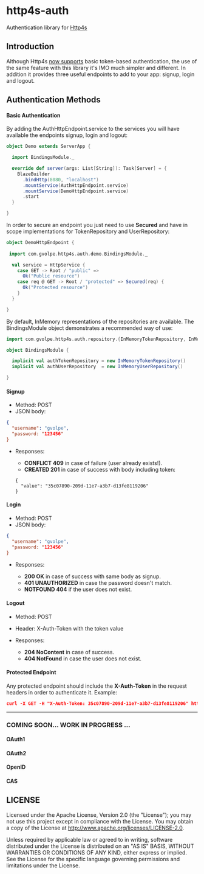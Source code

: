 http4s-auth
===========

Authentication library for [Http4s](http://http4s.org/)

## Introduction

Although Http4s [now supports](http://http4s.org/v0.15/auth/) basic token-based authentication, the use of the same feature with this library it's IMO much simpler and different. In addition it provides three useful endpoints to add to your app: signup, login and logout.

## Authentication Methods

#### Basic Authentication

By adding the AuthHttpEndpoint.service to the services you will have available the endpoints signup, login and logout:

```scala
object Demo extends ServerApp {

  import BindingsModule._

  override def server(args: List[String]): Task[Server] = {
    BlazeBuilder
      .bindHttp(8080, "localhost")
      .mountService(AuthHttpEndpoint.service)
      .mountService(DemoHttpEndpoint.service)
      .start
  }

}
```

In order to secure an endpoint you just need to use **Secured** and have in scope implementations for TokenRepository and UserRepository:

```scala
object DemoHttpEndpoint {
 
 import com.gvolpe.http4s.auth.demo.BindingsModule._

  val service = HttpService {
    case GET -> Root / "public" =>
      Ok("Public resource")
    case req @ GET -> Root / "protected" => Secured(req) {
      Ok("Protected resource")
    }
  }

}
```

By default, InMemory representations of the repositories are available. The BindingsModule object demonstrates a recommended way of use:

```scala
import com.gvolpe.http4s.auth.repository.{InMemoryTokenRepository, InMemoryUserRepository}

object BindingsModule {

  implicit val authTokenRepository = new InMemoryTokenRepository()
  implicit val authUserRepository  = new InMemoryUserRepository()

}
```

#### Signup

- Method: POST
- JSON body: 

```json
{
  "username": "gvolpe",
  "password: "123456"
}
```
- Responses:

	- **CONFLICT 409** in case of failure (user already exists!).
	- **CREATED 201** in case of success with body including token:
	```
	{ 
	  "value": "35c07890-209d-11e7-a3b7-d13fe8119206"
	}
	```

#### Login

- Method: POST
- JSON body:

```json
{
  "username": "gvolpe",
  "password: "123456"
}
```
- Responses:

	- **200 OK** in case of success with same body as signup.
	- **401 UNAUTHORIZED** in case the password doesn't match.
	- **NOTFOUND 404** if the user does not exist.

#### Logout

- Method: POST
- Header: X-Auth-Token with the token value
- Responses:

	- **204 NoContent** in case of success.
	- **404 NotFound** in case the user does not exist.

#### Protected Endpoint

Any protected endpoint should include the **X-Auth-Token** in the request headers in order to authenticate it. Example:

```json
curl -X GET -H "X-Auth-Token: 35c07890-209d-11e7-a3b7-d13fe8119206" http://localhost:8080/protected
```

--------------------------------------------

### COMING SOON... WORK IN PROGRESS ...

#### OAuth1
#### OAuth2
#### OpenID 
#### CAS

## LICENSE

Licensed under the Apache License, Version 2.0 (the "License"); you may not use this project except in compliance with
the License. You may obtain a copy of the License at http://www.apache.org/licenses/LICENSE-2.0.

Unless required by applicable law or agreed to in writing, software distributed under the License is distributed on an
"AS IS" BASIS, WITHOUT WARRANTIES OR CONDITIONS OF ANY KIND, either express or implied. See the License for the specific
language governing permissions and limitations under the License.
